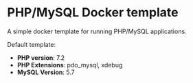# PHP/MySQL Docker template

A simple docker template for running PHP/MySQL applications.

Default template:

* **PHP version**: 7.2
* **PHP Extensions**: pdo_mysql, xdebug
* **MySQL Version**: 5.7
